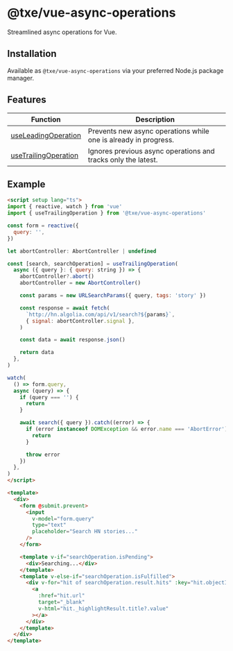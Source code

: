 # @txe/vue-async-operations

Streamlined async operations for Vue.

## Installation

Available as `@txe/vue-async-operations` via your preferred Node.js package manager.

## Features

| Function                                                                                                            | Description                                                     |
| ------------------------------------------------------------------------------------------------------------------- | --------------------------------------------------------------- |
| [useLeadingOperation](https://github.com/tenex-engineering/vue-async-operations/blob/master/src/leading/README.md)  | Prevents new async operations while one is already in progress. |
| [useTrailingOperation](https://github.com/tenex-engineering/vue-async-operations/blob/master/src/leading/README.md) | Ignores previous async operations and tracks only the latest.   |

## Example

```html
<script setup lang="ts">
import { reactive, watch } from 'vue'
import { useTrailingOperation } from '@txe/vue-async-operations'

const form = reactive({
  query: '',
})

let abortController: AbortController | undefined

const [search, searchOperation] = useTrailingOperation(
  async ({ query }: { query: string }) => {
    abortController?.abort()
    abortController = new AbortController()

    const params = new URLSearchParams({ query, tags: 'story' })

    const response = await fetch(
      `http://hn.algolia.com/api/v1/search?${params}`,
      { signal: abortController.signal },
    )

    const data = await response.json()

    return data
  },
)

watch(
  () => form.query,
  async (query) => {
    if (query === '') {
      return
    }

    await search({ query }).catch((error) => {
      if (error instanceof DOMException && error.name === 'AbortError') {
        return
      }

      throw error
    })
  },
)
</script>

<template>
  <div>
    <form @submit.prevent>
      <input
        v-model="form.query"
        type="text"
        placeholder="Search HN stories..."
      />
    </form>

    <template v-if="searchOperation.isPending">
      <div>Searching...</div>
    </template>
    <template v-else-if="searchOperation.isFulfilled">
      <div v-for="hit of searchOperation.result.hits" :key="hit.objectID">
        <a
          :href="hit.url"
          target="_blank"
          v-html="hit._highlightResult.title?.value"
        ></a>
      </div>
    </template>
  </div>
</template>
```
